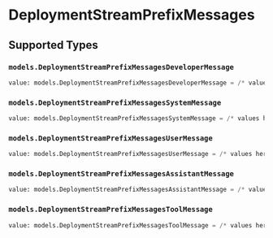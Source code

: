 # DeploymentStreamPrefixMessages


## Supported Types

### `models.DeploymentStreamPrefixMessagesDeveloperMessage`

```python
value: models.DeploymentStreamPrefixMessagesDeveloperMessage = /* values here */
```

### `models.DeploymentStreamPrefixMessagesSystemMessage`

```python
value: models.DeploymentStreamPrefixMessagesSystemMessage = /* values here */
```

### `models.DeploymentStreamPrefixMessagesUserMessage`

```python
value: models.DeploymentStreamPrefixMessagesUserMessage = /* values here */
```

### `models.DeploymentStreamPrefixMessagesAssistantMessage`

```python
value: models.DeploymentStreamPrefixMessagesAssistantMessage = /* values here */
```

### `models.DeploymentStreamPrefixMessagesToolMessage`

```python
value: models.DeploymentStreamPrefixMessagesToolMessage = /* values here */
```

